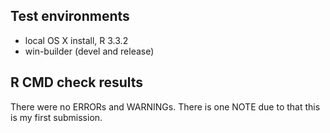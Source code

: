 ## Test environments
* local OS X install, R 3.3.2
* win-builder (devel and release)

## R CMD check results
There were no ERRORs and WARNINGs. There is one NOTE due to that this is my first submission.

